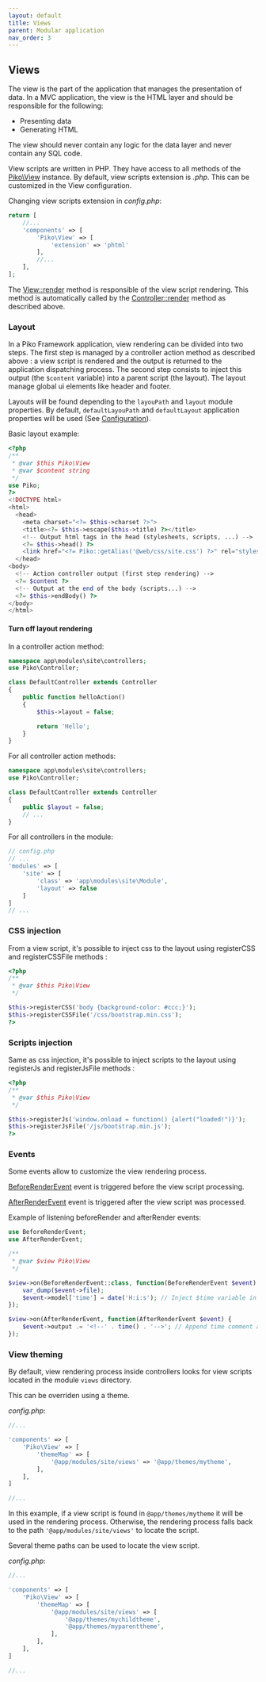 ```yaml
---
layout: default
title: Views
parent: Modular application
nav_order: 3
---
```


## Views

The view is the part of the application that manages the presentation of data.
In a MVC application, the view is the HTML layer and should be responsible for the following:

- Presenting data
- Generating HTML

The view should never contain any logic for the data layer and never contain any SQL code.

View scripts are written in PHP. They have access to all methods of the [Piko\View](../../api/View.md) instance.
By default, view scripts extension is *.php*. This can be customized in the View configuration.

Changing view scripts extension in *config.php*:

```php
return [
    //...
    'components' => [
        'Piko\View' => [
            'extension' => 'phtml'
        ],
        //...
    ],
];
```

The [View::render](../../api/View#method_render) method is responsible of the view script rendering.
This method is automatically called by the [Controller::render](../../api/Controller.md#method_render) method as described above.

### Layout

In a Piko Framework application, view rendering can be divided into two steps. The first step is managed by a
controller action method as described above : a view script is rendered and the output is returned to the application
dispatching process.
The second step consists to inject this output (the `$content` variable) into a parent script (the layout).
The layout manage global ui elements like header and footer.

Layouts will be found depending to the `layouPath` and `layout` module properties.
By default, `defaultLayouPath` and `defaultLayout` application properties will be used (See [Configuration](index.md#configuration)).

Basic layout example:

```php
<?php
/**
 * @var $this Piko\View
 * @var $content string
 */
use Piko;
?>
<!DOCTYPE html>
<html>
  <head>
    <meta charset="<?= $this->charset ?>">
    <title><?= $this->escape($this->title) ?></title>
    <!-- Output html tags in the head (stylesheets, scripts, ...) -->
    <?= $this->head() ?>
    <link href="<?= Piko::getAlias('@web/css/site.css') ?>" rel="stylesheet">
  </head>
<body>
  <!-- Action controller output (first step rendering) -->
  <?= $content ?>
  <!-- Output at the end of the body (scripts...) -->
  <?= $this->endBody() ?>
</body>
</html>
```

#### Turn off layout rendering

In a controller action method:

```php
namespace app\modules\site\controllers;
use Piko\Controller;

class DefaultController extends Controller
{
    public function helloAction()
    {
        $this->layout = false;

        return 'Hello';
    }
}
```
For all controller action methods:

```php
namespace app\modules\site\controllers;
use Piko\Controller;

class DefaultController extends Controller
{
    public $layout = false;
    // ...
}
```

For all controllers in the module:

```php
// config.php
// ...
'modules' => [
    'site' => [
        'class' => 'app\modules\site\Module',
        'layout' => false
    ]
]
// ...
```

### CSS injection

From a view script, it's possible to inject css to the layout using registerCSS and registerCSSFile methods :

```php
<?php
/**
 * @var $this Piko\View
 */

$this->registerCSS('body {background-color: #ccc;}');
$this->registerCSSFile('/css/bootstrap.min.css');
?>
```

### Scripts injection

Same as css injection, it's possible to inject scripts to the layout using registerJs and registerJsFile methods :

```php
<?php
/**
 * @var $this Piko\View
 */

$this->registerJs('window.onload = function() {alert("loaded!")}');
$this->registerJsFile('/js/bootstrap.min.js');
?>
```

### Events

Some events allow to customize the view rendering process.

[BeforeRenderEvent](../../api/BeforeRenderEvent.md) event is triggered before the view script processing.

[AfterRenderEvent](../../api/AfterRenderEvent.md) event is triggered after the view script was processed.


Example of listening beforeRender and afterRender events:

```php
use BeforeRenderEvent;
use AfterRenderEvent;

/**
 * @var $view Piko\View
 */

$view->on(BeforeRenderEvent::class, function(BeforeRenderEvent $event) {
    var_dump($event->file);
    $event->model['time'] = date('H:i:s'); // Inject $time variable in the view model
});

$view->on(AfterRenderEvent, function(AfterRenderEvent $event) {
    $event->output .= '<!--' . time() . '-->'; // Append time comment at the end of output
});

```

### View theming

By default, view rendering process inside controllers looks for view scripts located in the module `views` directory.

This can be overriden using a theme.

*config.php*:

```php
//...

'components' => [
    'Piko\View' => [
        'themeMap' => [
            '@app/modules/site/views' => '@app/themes/mytheme',
        ],
    ],
]

//...
```

In this example, if a view script is found in `@app/themes/mytheme` it will be used in the rendering process.
Otherwise, the rendering process falls back to the path `'@app/modules/site/views'` to locate the script.

Several theme paths can be used to locate the view script.

*config.php*:

```php
//...

'components' => [
    'Piko\View' => [
        'themeMap' => [
            '@app/modules/site/views' => [
                '@app/themes/mychildtheme',
                '@app/themes/myparenttheme',
            ],
        ],
    ],
]

//...
```
